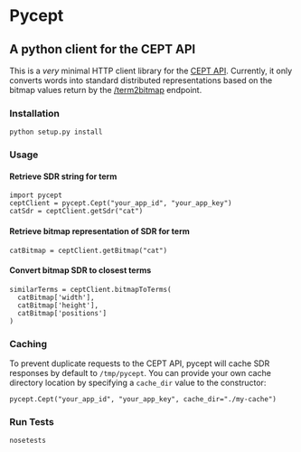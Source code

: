 # Pycept
## A python client for the CEPT API

This is a *very* minimal HTTP client library for the [CEPT API](https://cept.3scale.net/docs). Currently, it only converts words into standard distributed representations based on the bitmap values return by the [/term2bitmap](https://cept.3scale.net/docs#/term2bitmap) endpoint.

### Installation

    python setup.py install

### Usage

#### Retrieve SDR string for term

    import pycept
    ceptClient = pycept.Cept("your_app_id", "your_app_key")
    catSdr = ceptClient.getSdr("cat")

#### Retrieve bitmap representation of SDR for term

    catBitmap = ceptClient.getBitmap("cat")

#### Convert bitmap SDR to closest terms

    similarTerms = ceptClient.bitmapToTerms(
      catBitmap['width'], 
      catBitmap['height'], 
      catBitmap['positions']
    )

### Caching

To prevent duplicate requests to the CEPT API, pycept will cache SDR responses by default to `/tmp/pycept`. You can provide your own cache directory location by specifying a `cache_dir` value to the constructor:

    pycept.Cept("your_app_id", "your_app_key", cache_dir="./my-cache")

### Run Tests

    nosetests